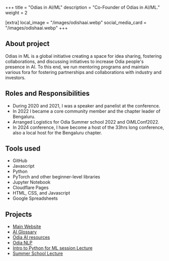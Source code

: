 +++
title = "Odias in AI/ML"
description = "Co-Founder of Odias in AI/ML."
weight = 2

[extra]
local_image = "/images/odishaai.webp"
social_media_card = "/images/odishaai.webp"
+++

## About project
Odias in ML is a global initiative creating a space for idea sharing, fostering collaborations, and discussing initiatives to increase Odia people's presence in AI. To this end, we run mentoring programs and maintain various fora for fostering partnerships and collaborations with industry and investors.

## Roles and Responsibilities
* During 2020 and 2021, I was a speaker and panelist at the conference.
* In 2022 I became a core community member and the chapter leader of Bengaluru.
* Arranged Logistics for Odia Summer school 2022 and OiMLConf2022.
* In 2024 conference, I have become a host of the 33hrs long conference, also a local host for the Bengaluru chapter.

## Tools used
* GitHub
* Javascript
* Python
* PyTorch and other beginner-level libraries
* Jupyter Notebook
* Cloudflare Pages
* HTML, CSS, and Javascript
* Google Spreadsheets

## Projects
* [Main Website](https://www.odishaai.org/)
* [AI Glossary](https://glossary.odishaai.org/)
* [Odia AI resources](https://github.com/odisha-ml/Awesome-Odia-AI/)
* [Odia NLP](https://odianlp.github.io/)
* [Intro to Python for ML session Lecture](https://www.youtube.com/watch?v=we0NmdzV7Qs)
* [Summer School Lecture](https://www.youtube.com/watch?v=DznRj_olruY)
